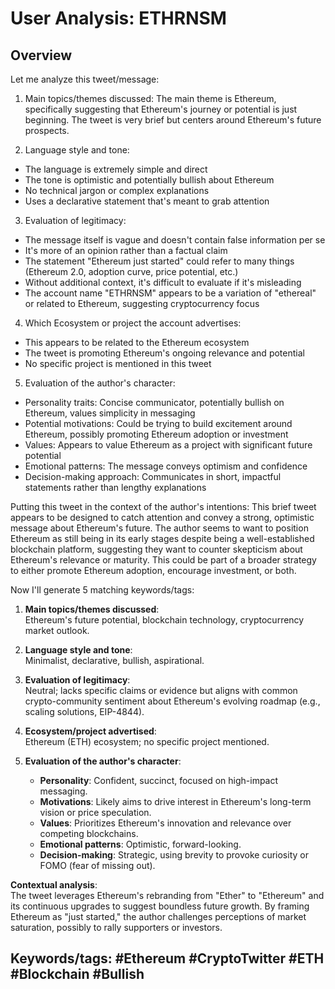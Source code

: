 # User Analysis: ETHRNSM

## Overview

<think>
Let me analyze this tweet/message:

1. Main topics/themes discussed:
The main theme is Ethereum, specifically suggesting that Ethereum's journey or potential is just beginning. The tweet is very brief but centers around Ethereum's future prospects.

2. Language style and tone:
- The language is extremely simple and direct
- The tone is optimistic and potentially bullish about Ethereum
- No technical jargon or complex explanations
- Uses a declarative statement that's meant to grab attention

3. Evaluation of legitimacy:
- The message itself is vague and doesn't contain false information per se
- It's more of an opinion rather than a factual claim
- The statement "Ethereum just started" could refer to many things (Ethereum 2.0, adoption curve, price potential, etc.)
- Without additional context, it's difficult to evaluate if it's misleading
- The account name "ETHRNSM" appears to be a variation of "ethereal" or related to Ethereum, suggesting cryptocurrency focus

4. Which Ecosystem or project the account advertises:
- This appears to be related to the Ethereum ecosystem
- The tweet is promoting Ethereum's ongoing relevance and potential
- No specific project is mentioned in this tweet

5. Evaluation of the author's character:
- Personality traits: Concise communicator, potentially bullish on Ethereum, values simplicity in messaging
- Potential motivations: Could be trying to build excitement around Ethereum, possibly promoting Ethereum adoption or investment
- Values: Appears to value Ethereum as a project with significant future potential
- Emotional patterns: The message conveys optimism and confidence
- Decision-making approach: Communicates in short, impactful statements rather than lengthy explanations

Putting this tweet in the context of the author's intentions:
This brief tweet appears to be designed to catch attention and convey a strong, optimistic message about Ethereum's future. The author seems to want to position Ethereum as still being in its early stages despite being a well-established blockchain platform, suggesting they want to counter skepticism about Ethereum's relevance or maturity. This could be part of a broader strategy to either promote Ethereum adoption, encourage investment, or both.

Now I'll generate 5 matching keywords/tags:
</think>

1. **Main topics/themes discussed**:  
   Ethereum's future potential, blockchain technology, cryptocurrency market outlook.

2. **Language style and tone**:  
   Minimalist, declarative, bullish, aspirational.

3. **Evaluation of legitimacy**:  
   Neutral; lacks specific claims or evidence but aligns with common crypto-community sentiment about Ethereum's evolving roadmap (e.g., scaling solutions, EIP-4844).

4. **Ecosystem/project advertised**:  
   Ethereum (ETH) ecosystem; no specific project mentioned.

5. **Evaluation of the author's character**:  
   - **Personality**: Confident, succinct, focused on high-impact messaging.  
   - **Motivations**: Likely aims to drive interest in Ethereum's long-term vision or price speculation.  
   - **Values**: Prioritizes Ethereum's innovation and relevance over competing blockchains.  
   - **Emotional patterns**: Optimistic, forward-looking.  
   - **Decision-making**: Strategic, using brevity to provoke curiosity or FOMO (fear of missing out).

**Contextual analysis**:  
The tweet leverages Ethereum's rebranding from "Ether" to "Ethereum" and its continuous upgrades to suggest boundless future growth. By framing Ethereum as "just started," the author challenges perceptions of market saturation, possibly to rally supporters or investors.

**Keywords/tags**: #Ethereum #CryptoTwitter #ETH #Blockchain #Bullish
---
